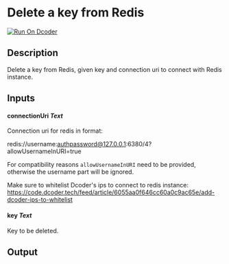 # Delete a key from Redis
[![Run On Dcoder](https://static-content.dcoder.tech/dcoder-assets/run-on-dcoder.svg)](https://code.dcoder.tech/feed/project/614c7c6e244dc577b4cd3bb8)

## Description
Delete a key from Redis, given key and connection uri to connect with Redis instance.

## Inputs
#### **connectionUri**  *Text*
Connection uri for redis in format:

redis://username:authpassword@127.0.0.1:6380/4?allowUsernameInURI=true

For compatibility reasons `allowUsernameInURI` need to be provided, otherwise the username part will be ignored.

Make sure to whitelist Dcoder's ips to connect to redis instance: https://code.dcoder.tech/feed/article/6055aa0f646cc60a0c9ac65e/add-dcoder-ips-to-whitelist
#### **key**  *Text*
Key to be deleted.

## Output


